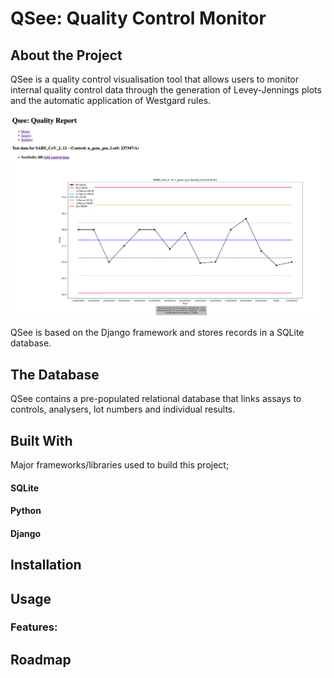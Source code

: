 
# QSee: Quality Control Monitor

## About the Project

QSee is a quality control visualisation tool that allows users to monitor internal quality control data through the generation of Levey-Jennings plots and the automatic application of Westgard rules.

![Screenshot of the dashboard](/screen1.png "Screenshot of the dashboard")

QSee is based on the Django framework and stores records in a SQLite database.

## The Database

QSee contains a pre-populated relational database that links assays to controls, analysers, lot numbers and individual results.

## Built With

Major frameworks/libraries used to build this project;

#### SQLite
#### Python
#### Django

## Installation

## Usage

### Features:

## Roadmap
